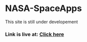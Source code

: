 # NASA-SpaceApps
This site is still under developement
<h3>Link is live at: <a href="https://alurubalakarthikeya.github.io/NASA-SpaceApps/">Click here</a></h3>
